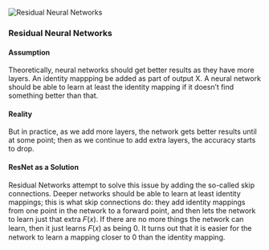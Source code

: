 
![Residual Neural Networks](https://miro.medium.com/max/1400/1*cIKFeG7ZIl9D-VnSF0KAZA.png)

### Residual Neural Networks 
#### Assumption
Theoretically, neural networks should get better results as they have more layers.
An identity mappping be added as part of output X. A neural network should be able to learn at least the identity mapping if it doesn’t find something better than that.

#### Reality
But in practice, as we add more layers, the network gets better results until at some point; then as we continue to add extra layers, the accuracy starts to drop.

#### ResNet as a Solution
Residual Networks attempt to solve this issue by adding the so-called skip connections. 
Deeper networks should be able to learn at least identity mappings; this is what skip connections do: they add identity mappings from one point in the network to a forward point, and then lets the network to learn just that extra 𝐹(𝑥). If there are no more things the network can learn, then it just learns 𝐹(𝑥) as being 0. It turns out that it is easier for the network to learn a mapping closer to 0 than the identity mapping.
